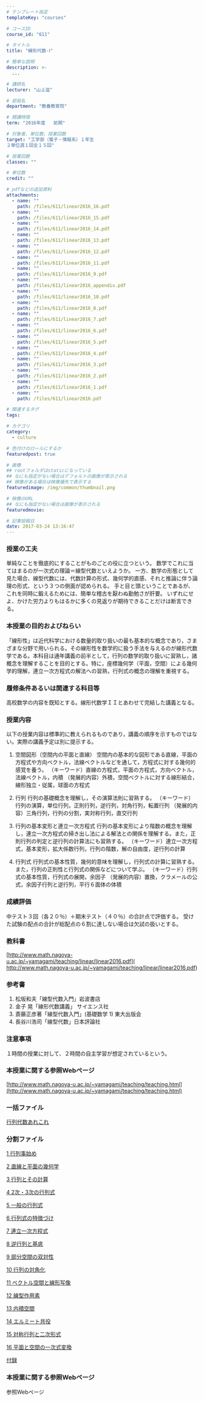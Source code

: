 ```yaml
---
# テンプレート指定
templateKey: "courses"

# コースID
course_id: "611"

# タイトル
title: "線形代数-Ⅰ"

# 簡単な説明
description: >-
  ...

# 講師名
lecturer: "山上滋"

# 部局名
department: "教養教育院"

# 開講時限
term: "2016年度	前期"

# 対象者、単位数、授業回数
target: "工学部（電子・情報系）１年生
２単位週１回全１５回"

# 授業回数
classes: ""

# 単位数
credit: ""

# pdfなどの追加資料
attachments: 
  - name: "" 
    path: /files/611/linear2016_16.pdf
  - name: "" 
    path: /files/611/linear2016_15.pdf
  - name: "" 
    path: /files/611/linear2016_14.pdf
  - name: "" 
    path: /files/611/linear2016_13.pdf
  - name: "" 
    path: /files/611/linear2016_12.pdf
  - name: "" 
    path: /files/611/linear2016_11.pdf
  - name: "" 
    path: /files/611/linear2016_9.pdf
  - name: "" 
    path: /files/611/linear2016_appendix.pdf
  - name: "" 
    path: /files/611/linear2016_10.pdf
  - name: "" 
    path: /files/611/linear2016_8.pdf
  - name: "" 
    path: /files/611/linear2016_7.pdf
  - name: "" 
    path: /files/611/linear2016_6.pdf
  - name: "" 
    path: /files/611/linear2016_5.pdf
  - name: "" 
    path: /files/611/linear2016_4.pdf
  - name: "" 
    path: /files/611/linear2016_3.pdf
  - name: "" 
    path: /files/611/linear2016_2.pdf
  - name: "" 
    path: /files/611/linear2016_1.pdf
  - name: "" 
    path: /files/611/linear2016.pdf

# 関連するタグ
tags:

# カテゴリ
category:
  - culture

# 色付けのロールにするか
featuredpost: true

# 画像
## rootフォルダはstaticになっている
## なにも指定がない場合はデフォルトの画像が表示される
## 映像がある場合は映像優先で表示する
featuredimage: /img/common/thumbnail.png

# 映像のURL
## なにも指定がない場合は画像が表示される
featuredmovie: 

# 記事投稿日
date: 2017-03-24 13:16:47
---
```


### 授業の工夫

単純なことを徹底的にすることがものごとの役に立つという。
数学でこれに当てはまるのが一次式の理論＝線型代数といえようか。
一方、数学の形態として見た場合、線型代数には、代数計算の形式、幾何学的直感、それと推論に伴う論理の形式、という３つの側面が認められる。
手と目と頭ということであるが、これを同時に鍛えるためには、簡単な稽古を厭わぬ勤勉さが肝要。
いずれにせよ、かけた労力よりもはるかに多くの見返りが期待できることだけは断言できる。


### 本授業の目的およびねらい

「線形性」は近代科学における数量的取り扱いの最も基本的な概念であり，さまざまな分野で用いられる。その線形性を数学的に扱う手法を与えるのが線形代数学である。本科目は通年講義の前半として，行列の数学的取り扱いに習熟し，諸概念を理解することを目的とする。特に，座標幾何学（平面，空間）による幾何学的理解，連立一次方程式の解法への習熟，行列式の概念の理解を重視する。


### 履修条件あるいは関連する科目等

高校数学の内容を既知とする。線形代数学ＩＩとあわせて完結した講義となる。


### 授業内容

以下の授業内容は標準的に教えられるものであり，講義の順序を示すものではない。実際の講義予定は別に提示する。

1. 空間図形（空間内の平面と直線）
空間内の基本的な図形である直線，平面の方程式や方向ベクトル，法線ベクトルなどを通して，方程式に対する幾何的感覚を養う。
（キーワード）直線の方程式，平面の方程式，方向ベクトル，法線ベクトル，内積
（発展的内容）外積，空間ベクトルに対する線形結合，線形独立・従属，球面の方程式

2. 行列
行列の基礎概念を理解し，その演算法則に習熟する。
（キーワード）行列の演算，単位行列，正則行列，逆行列，対角行列，転置行列
（発展的内容）三角行列，行列の分割，実対称行列，直交行列

3. 行列の基本変形と連立一次方程式
行列の基本変形により階数の概念を理解し，連立一次方程式の掃き出し法による解法との関係を理解する。また，正則行列の判定と逆行列の計算法にも習熟する。
（キーワード）連立一次方程式，基本変形，拡大係数行列，行列の階数，解の自由度，逆行列の計算

4. 行列式
行列式の基本性質，幾何的意味を理解し，行列式の計算に習熟する。また，行列の正則性と行列式の関係などについて学ぶ。
（キーワード）行列式の基本性質，行列式の展開，余因子
（発展的内容）置換，クラメールの公式，余因子行列と逆行列，平行６面体の体積


### 成績評価

中テスト３回（各２０％）＋期末テスト（４０％）の合計点で評価する。
受けた試験の配点の合計が総配点の６割に達しない場合は欠試の扱いとする。


### 教科書

[http://www.math.nagoya-u.ac.jp/~yamagami/teaching/linear/linear2016.pdf](
http://www.math.nagoya-u.ac.jp/~yamagami/teaching/linear/linear2016.pdf)


### 参考書

1. 松坂和夫「線型代数入門」岩波書店
2. 金子 晃「線形代数講義」 サイエンス社
3. 斎藤正彦著「線型代数入門」(基礎数学 1) 東大出版会
4. 長谷川浩司「線型代数」日本評論社


### 注意事項

１時間の授業に対して、２時間の自主学習が想定されているという。


### 本授業に関する参照Webぺージ

[http://www.math.nagoya-u.ac.jp/~yamagami/teaching/teaching.html](http://www.math.nagoya-u.ac.jp/~yamagami/teaching/teaching.html)




### 一括ファイル

[行列代数あれこれ](/files/611/linear2016.pdf) 


### 分割ファイル

[1 行列事始め](/files/611/linear2016_1.pdf) 

[2 直線と平面の幾何学](/files/611/linear2016_2.pdf) 

[3 行列とその計算](/files/611/linear2016_3.pdf) 

[4 2次・3次の行列式](/files/611/linear2016_4.pdf) 

[5 一般の行列式](/files/611/linear2016_5.pdf) 

[6 行列式の特徴づけ](/files/611/linear2016_6.pdf) 

[7 連立一次方程式](/files/611/linear2016_7.pdf) 

[8 逆行列と基底](/files/611/linear2016_8.pdf) 

[9 部分空間の双対性](/files/611/linear2016_9.pdf) 

[10 行列の対角化](/files/611/linear2016_10.pdf) 

[11 ベクトル空間と線形写像](/files/611/linear2016_11.pdf) 

[12 線型作用素](/files/611/linear2016_12.pdf) 

[13 内積空間](/files/611/linear2016_13.pdf) 

[14 エルミート共役](/files/611/linear2016_14.pdf) 

[15 対称行列と二次形式](/files/611/linear2016_15.pdf) 

[16 平面と空間の一次式変換](/files/611/linear2016_16.pdf) 

[付録](/files/611/linear2016_appendix.pdf) 






### 本授業に関する参照Webページ


参照Webページ